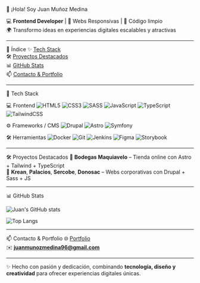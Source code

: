 👋 ¡Hola! Soy Juan Muñoz Medina

💻 **Frontend Developer** | 🎨 Webs Responsivas | 🚀 Código limpio  
🌍 Transformo ideas en experiencias digitales escalables y atractivas  

---

📌 Índice
✨ [Tech Stack](#-tech-stack)  
🛠 [Proyectos Destacados](#-proyectos-destacados)  
📊 [GitHub Stats](#-github-stats)  
📫 [Contacto & Portfolio](#-contacto--portfolio)  

---

🌈 Tech Stack

💻 Frontend
![HTML5](https://img.shields.io/badge/HTML5-E34F26?style=for-the-badge&logo=html5&logoColor=white&animation=glow)
![CSS3](https://img.shields.io/badge/CSS3-1572B6?style=for-the-badge&logo=css3&logoColor=white&animation=glow)
![SASS](https://img.shields.io/badge/SASS-CC6699?style=for-the-badge&logo=sass&logoColor=white&animation=glow)
![JavaScript](https://img.shields.io/badge/JavaScript-F7DF1E?style=for-the-badge&logo=javascript&logoColor=black&animation=glow)
![TypeScript](https://img.shields.io/badge/TypeScript-3178C6?style=for-the-badge&logo=typescript&logoColor=white&animation=glow)
![TailwindCSS](https://img.shields.io/badge/TailwindCSS-06B6D4?style=for-the-badge&logo=tailwind-css&logoColor=white&animation=glow)

⚙️ Frameworks / CMS
![Drupal](https://img.shields.io/badge/Drupal-0077C0?style=for-the-badge&logo=drupal&logoColor=white&animation=glow)
![Astro](https://img.shields.io/badge/Astro-FF5A5F?style=for-the-badge&logo=astro&logoColor=white&animation=glow)
![Symfony](https://img.shields.io/badge/Symfony-000000?style=for-the-badge&logo=symfony&logoColor=white&animation=glow)

🛠 Herramientas
![Docker](https://img.shields.io/badge/Docker-2496ED?style=for-the-badge&logo=docker&logoColor=white&animation=glow)
![Git](https://img.shields.io/badge/Git-F05032?style=for-the-badge&logo=git&logoColor=white&animation=glow)
![Jenkins](https://img.shields.io/badge/Jenkins-D24939?style=for-the-badge&logo=jenkins&logoColor=white&animation=glow)
![Figma](https://img.shields.io/badge/Figma-F24E1E?style=for-the-badge&logo=figma&logoColor=white&animation=glow)
![Storybook](https://img.shields.io/badge/Storybook-FF4785?style=for-the-badge&logo=storybook&logoColor=white&animation=glow)

---

🛠 Proyectos Destacados
🌟 **Bodegas Maquiavelo** – Tienda online con Astro + Tailwind + TypeScript  
🌟 **Krean**, **Palacios**, **Sercobe**, **Donosac** – Webs corporativas con Drupal + Sass + JS  

---

📊 GitHub Stats

![Juan's GitHub stats](https://github-readme-stats.vercel.app/api?username=juanmunozmedina&show_icons=true&theme=dark&count_private=true)  

![Top Langs](https://github-readme-stats.vercel.app/api/top-langs/?username=juanmunozmedina&layout=compact&theme=dark)

---

📫 Contacto & Portfolio
🌐 [Portfolio](https://juanmunozmedina.vercel.app/)  
✉️ **juanmunozmedina96@gmail.com**  

---

✨ Hecho con pasión y dedicación, combinando **tecnología, diseño y creatividad** para ofrecer experiencias digitales únicas.
